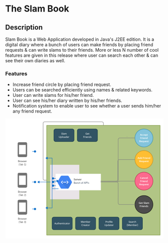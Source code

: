 # The Slam Book

## Description
Slam Book is a Web Application developed in Java's J2EE edition. It is a digital diary where a bunch of users can make friends by placing friend requests & can write slams to
their friends. More or less N number of cool features are given in this release where user can search each other & can see their own diaries as well.

### Features
* Increase friend circle by placing friend request.
* Users can be searched efficiently using names & related keywords.
* User can write slams for his/her friend.
* User can see his/her diary written by his/her friends.
* Notification system to enable user to see whether a user sends him/her any friend request.

![alt Slam Book WorkFlow](https://github.com/aishwary99/TheSlamBook/blob/master/Slam-Workflow.png)
